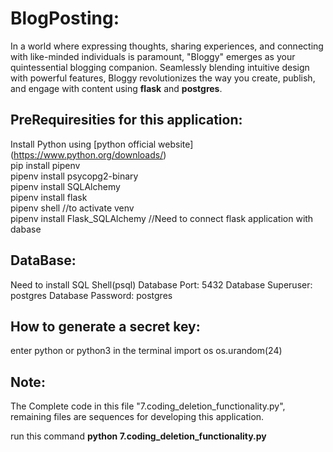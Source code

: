 # BlogPosting:
In a world where expressing thoughts, sharing experiences, and connecting with like-minded individuals is paramount, "Bloggy" emerges as your quintessential blogging companion. Seamlessly blending intuitive design with powerful features, Bloggy revolutionizes the way you create, publish, and engage with content using **flask** and **postgres**.

## PreRequiresities for this application:
Install Python using [python official website] (https://www.python.org/downloads/) <br>
pip install pipenv <br>
pipenv install psycopg2-binary <br>
pipenv install SQLAlchemy <br>
pipenv install flask <br>
pipenv shell //to activate venv <br>
pipenv install Flask_SQLAlchemy //Need to connect flask application with dabase <br>

## DataBase:
Need to install SQL Shell(psql)
Database Port: 5432
Database Superuser: postgres
Database Password: postgres

## How to generate a secret key:
enter python or python3 in the terminal
import os
os.urandom(24)

## Note:
The Complete code in this file "7.coding_deletion_functionality.py", remaining files are sequences for developing this application.

run this command
**python 7.coding_deletion_functionality.py**
